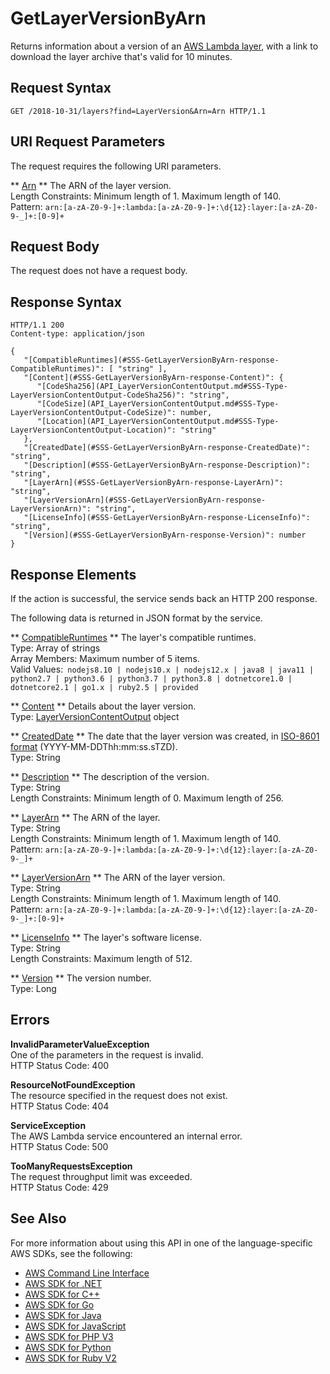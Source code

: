# GetLayerVersionByArn<a name="API_GetLayerVersionByArn"></a>

Returns information about a version of an [AWS Lambda layer](https://docs.aws.amazon.com/lambda/latest/dg/configuration-layers.html), with a link to download the layer archive that's valid for 10 minutes\.

## Request Syntax<a name="API_GetLayerVersionByArn_RequestSyntax"></a>

```
GET /2018-10-31/layers?find=LayerVersion&Arn=Arn HTTP/1.1
```

## URI Request Parameters<a name="API_GetLayerVersionByArn_RequestParameters"></a>

The request requires the following URI parameters\.

 ** [Arn](#API_GetLayerVersionByArn_RequestSyntax) **   <a name="SSS-GetLayerVersionByArn-request-Arn"></a>
The ARN of the layer version\.  
Length Constraints: Minimum length of 1\. Maximum length of 140\.  
Pattern: `arn:[a-zA-Z0-9-]+:lambda:[a-zA-Z0-9-]+:\d{12}:layer:[a-zA-Z0-9-_]+:[0-9]+` 

## Request Body<a name="API_GetLayerVersionByArn_RequestBody"></a>

The request does not have a request body\.

## Response Syntax<a name="API_GetLayerVersionByArn_ResponseSyntax"></a>

```
HTTP/1.1 200
Content-type: application/json

{
   "[CompatibleRuntimes](#SSS-GetLayerVersionByArn-response-CompatibleRuntimes)": [ "string" ],
   "[Content](#SSS-GetLayerVersionByArn-response-Content)": { 
      "[CodeSha256](API_LayerVersionContentOutput.md#SSS-Type-LayerVersionContentOutput-CodeSha256)": "string",
      "[CodeSize](API_LayerVersionContentOutput.md#SSS-Type-LayerVersionContentOutput-CodeSize)": number,
      "[Location](API_LayerVersionContentOutput.md#SSS-Type-LayerVersionContentOutput-Location)": "string"
   },
   "[CreatedDate](#SSS-GetLayerVersionByArn-response-CreatedDate)": "string",
   "[Description](#SSS-GetLayerVersionByArn-response-Description)": "string",
   "[LayerArn](#SSS-GetLayerVersionByArn-response-LayerArn)": "string",
   "[LayerVersionArn](#SSS-GetLayerVersionByArn-response-LayerVersionArn)": "string",
   "[LicenseInfo](#SSS-GetLayerVersionByArn-response-LicenseInfo)": "string",
   "[Version](#SSS-GetLayerVersionByArn-response-Version)": number
}
```

## Response Elements<a name="API_GetLayerVersionByArn_ResponseElements"></a>

If the action is successful, the service sends back an HTTP 200 response\.

The following data is returned in JSON format by the service\.

 ** [CompatibleRuntimes](#API_GetLayerVersionByArn_ResponseSyntax) **   <a name="SSS-GetLayerVersionByArn-response-CompatibleRuntimes"></a>
The layer's compatible runtimes\.  
Type: Array of strings  
Array Members: Maximum number of 5 items\.  
Valid Values:` nodejs8.10 | nodejs10.x | nodejs12.x | java8 | java11 | python2.7 | python3.6 | python3.7 | python3.8 | dotnetcore1.0 | dotnetcore2.1 | go1.x | ruby2.5 | provided` 

 ** [Content](#API_GetLayerVersionByArn_ResponseSyntax) **   <a name="SSS-GetLayerVersionByArn-response-Content"></a>
Details about the layer version\.  
Type: [LayerVersionContentOutput](API_LayerVersionContentOutput.md) object

 ** [CreatedDate](#API_GetLayerVersionByArn_ResponseSyntax) **   <a name="SSS-GetLayerVersionByArn-response-CreatedDate"></a>
The date that the layer version was created, in [ISO\-8601 format](https://www.w3.org/TR/NOTE-datetime) \(YYYY\-MM\-DDThh:mm:ss\.sTZD\)\.  
Type: String

 ** [Description](#API_GetLayerVersionByArn_ResponseSyntax) **   <a name="SSS-GetLayerVersionByArn-response-Description"></a>
The description of the version\.  
Type: String  
Length Constraints: Minimum length of 0\. Maximum length of 256\.

 ** [LayerArn](#API_GetLayerVersionByArn_ResponseSyntax) **   <a name="SSS-GetLayerVersionByArn-response-LayerArn"></a>
The ARN of the layer\.  
Type: String  
Length Constraints: Minimum length of 1\. Maximum length of 140\.  
Pattern: `arn:[a-zA-Z0-9-]+:lambda:[a-zA-Z0-9-]+:\d{12}:layer:[a-zA-Z0-9-_]+` 

 ** [LayerVersionArn](#API_GetLayerVersionByArn_ResponseSyntax) **   <a name="SSS-GetLayerVersionByArn-response-LayerVersionArn"></a>
The ARN of the layer version\.  
Type: String  
Length Constraints: Minimum length of 1\. Maximum length of 140\.  
Pattern: `arn:[a-zA-Z0-9-]+:lambda:[a-zA-Z0-9-]+:\d{12}:layer:[a-zA-Z0-9-_]+:[0-9]+` 

 ** [LicenseInfo](#API_GetLayerVersionByArn_ResponseSyntax) **   <a name="SSS-GetLayerVersionByArn-response-LicenseInfo"></a>
The layer's software license\.  
Type: String  
Length Constraints: Maximum length of 512\.

 ** [Version](#API_GetLayerVersionByArn_ResponseSyntax) **   <a name="SSS-GetLayerVersionByArn-response-Version"></a>
The version number\.  
Type: Long

## Errors<a name="API_GetLayerVersionByArn_Errors"></a>

 **InvalidParameterValueException**   
One of the parameters in the request is invalid\.  
HTTP Status Code: 400

 **ResourceNotFoundException**   
The resource specified in the request does not exist\.  
HTTP Status Code: 404

 **ServiceException**   
The AWS Lambda service encountered an internal error\.  
HTTP Status Code: 500

 **TooManyRequestsException**   
The request throughput limit was exceeded\.  
HTTP Status Code: 429

## See Also<a name="API_GetLayerVersionByArn_SeeAlso"></a>

For more information about using this API in one of the language\-specific AWS SDKs, see the following:
+  [AWS Command Line Interface](https://docs.aws.amazon.com/goto/aws-cli/lambda-2015-03-31/GetLayerVersionByArn) 
+  [AWS SDK for \.NET](https://docs.aws.amazon.com/goto/DotNetSDKV3/lambda-2015-03-31/GetLayerVersionByArn) 
+  [AWS SDK for C\+\+](https://docs.aws.amazon.com/goto/SdkForCpp/lambda-2015-03-31/GetLayerVersionByArn) 
+  [AWS SDK for Go](https://docs.aws.amazon.com/goto/SdkForGoV1/lambda-2015-03-31/GetLayerVersionByArn) 
+  [AWS SDK for Java](https://docs.aws.amazon.com/goto/SdkForJava/lambda-2015-03-31/GetLayerVersionByArn) 
+  [AWS SDK for JavaScript](https://docs.aws.amazon.com/goto/AWSJavaScriptSDK/lambda-2015-03-31/GetLayerVersionByArn) 
+  [AWS SDK for PHP V3](https://docs.aws.amazon.com/goto/SdkForPHPV3/lambda-2015-03-31/GetLayerVersionByArn) 
+  [AWS SDK for Python](https://docs.aws.amazon.com/goto/boto3/lambda-2015-03-31/GetLayerVersionByArn) 
+  [AWS SDK for Ruby V2](https://docs.aws.amazon.com/goto/SdkForRubyV2/lambda-2015-03-31/GetLayerVersionByArn) 